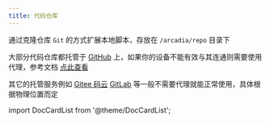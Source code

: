 ```yaml
---
title: 代码仓库
---
```


通过克隆仓库 `Git` 的方式扩展本地脚本，存放在 `/arcadia/repo` 目录下

大部分代码仓库都托管于 [GitHub](https://github.com) 上，如果你的设备不能有效与其连通则需要使用代理，参考文档 [点此查看](/docs/configuration/import/repo/proxy)

其它的托管服务例如 [Gitee 码云](https://gitee.com) [GitLab](https://gitlab.com) 等一般不需要代理就能正常使用，具体根据物理位置而定

import DocCardList from '@theme/DocCardList';

<DocCardList />
